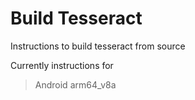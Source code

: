 # Build Tesseract

Instructions to build tesseract from source

Currently instructions for 
> Android arm64_v8a
